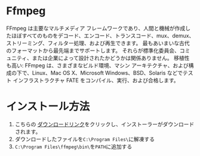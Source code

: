 # Ffmpeg
FFmpeg は主要なマルチメディア フレームワークであり、人間と機械が作成したほぼすべてのものをデコード、エンコード、トランスコード、mux、demux、ストリーミング、フィルター処理、および再生できます。 最もあいまいな古代のフォーマットから最先端までサポートします。 それらが標準化委員会、コミュニティ、または企業によって設計されたかどうかは関係ありません。 移植性も高い: FFmpeg は、さまざまなビルド環境、マシン アーキテクチャ、および構成の下で、Linux、Mac OS X、Microsoft Windows、BSD、Solaris などでテスト インフラストラクチャ FATE をコンパイル、実行、および合格します。

# インストール方法
1. こちらの [ダウンロードリンク](https://github.com/GyanD/codexffmpeg/releases/download/2022-08-22-git-f23e3ce858/ffmpeg-2022-08-22-git-f23e3ce858-full_build.zip)をクリックし、インストーラーがダウンロードされます。
2. ダウンロードしたファイルを`C:\Program Files\`に解凍する
3. `C:\Program Files\ffmpeg\bin\`を`PATH`に追加する